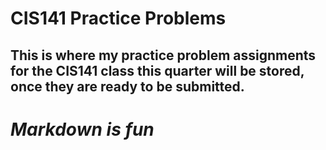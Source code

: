 # CIS141 Practice Problems
This is where my practice problem assignments for the CIS141 class this quarter will be stored, once they are ready to be submitted.
---
# *Markdown is fun*
